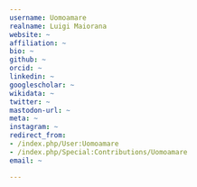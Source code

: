 ```yaml
---
username: Uomoamare
realname: Luigi Maiorana
website: ~
affiliation: ~
bio: ~
github: ~
orcid: ~
linkedin: ~
googlescholar: ~
wikidata: ~
twitter: ~
mastodon-url: ~
meta: ~
instagram: ~
redirect_from:
- /index.php/User:Uomoamare
- /index.php/Special:Contributions/Uomoamare
email: ~

---
```

